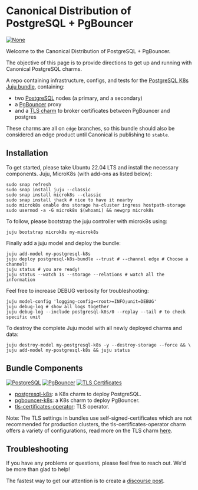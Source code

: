 # Canonical Distribution of PostgreSQL + PgBouncer

[![None](https://charmhub.io/postgresql-k8s-bundle/badge.svg)](https://charmhub.io/postgresql-k8s-bundle)

Welcome to the Canonical Distribution of PostgreSQL + PgBouncer.

The objective of this page is to provide directions to get up and running with Canonical PostgreSQL charms.

A repo containing infrastructure, configs, and tests for the [PostgreSQL K8s Juju bundle](https://charmhub.io/postgresql-k8s-bundle?channel=edge), containing: 
- two [PostgreSQL](https://charmhub.io/postgresql-k8s?channel=edge) nodes (a primary, and a secondary)
- a [PgBouncer](https://charmhub.io/pgbouncer-k8s?channel=edge) proxy
- and a [TLS charm](https://charmhub.io/tls-certificates-operator?channel=edge) to broker certificates between PgBouncer and postgres

These charms are all on `edge` branches, so this bundle should also be considered an edge product until Canonical is publishing to `stable`.

## Installation

To get started, please take Ubuntu 22.04 LTS and install the
necessary components. Juju, MicroK8s (with add-ons as listed below):

```shell
sudo snap refresh
sudo snap install juju --classic
sudo snap install microk8s --classic
sudo snap install jhack # nice to have it nearby
sudo microk8s enable dns storage ha-cluster ingress hostpath-storage
sudo usermod -a -G microk8s $(whoami) && newgrp microk8s
```

To follow, please bootstrap the juju controller with microk8s using:

```shell
juju bootstrap microk8s my-microk8s
```

Finally add a juju model and deploy the bundle:

```shell
juju add-model my-postgresql-k8s
juju deploy postgresql-k8s-bundle --trust # --channel edge # Choose a channel!
juju status # you are ready!
juju status --watch 1s --storage --relations # watch all the information
```

Feel free to increase DEBUG verbosity for troubleshooting:

```shell
juju model-config 'logging-config=<root>=INFO;unit=DEBUG'
juju debug-log # show all logs together
juju debug-log --include postgresql-k8s/0 --replay --tail # to check specific unit
```

To destroy the complete Juju model with all newly deployed charms and data:

```shell
juju destroy-model my-postgresql-k8s -y --destroy-storage --force && \
juju add-model my-postgresql-k8s && juju status
```

## Bundle Components

[![PostgreSQL](https://charmhub.io/postgresql-k8s/badge.svg?channel=edge)](https://charmhub.io/postgresql-k8s?channel=edge) [![PgBouncer](https://charmhub.io/pgbouncer-k8s/badge.svg?channel=edge)](https://charmhub.io/pgbouncer-k8s?channel=edge) [![TLS Certificates](https://charmhub.io/tls-certificates-operator/badge.svg?channel=edge)](https://charmhub.io/tls-certificates-operator?channel=edge)

- [postgresql-k8s](https://charmhub.io/postgresql-k8s?channel=edge): a K8s charm to deploy PostgreSQL.
- [pgbouncer-k8s](https://charmhub.io/pgbouncer-k8s?channel=edge): a K8s charm to deploy PgBouncer.
- [tls-certificates-operator](https://charmhub.io/tls-certificates-operator?channel=edge): TLS operator.

Note: The TLS settings in bundles use self-signed-certificates which are not recommended for production clusters, the tls-certificates-operator charm offers a variety of configurations, read more on the TLS charm [here](https://charmhub.io/tls-certificates-operator).

## Troubleshooting

If you have any problems or questions, please feel free to reach out. We'd be more than glad to help!

The fastest way to get our attention is to create a [discourse post](https://discourse.charmhub.io/).